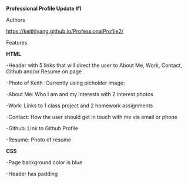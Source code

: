 **Professional Profile Update #1**

Authors

https://keithlyang.github.io/ProfessionalProfile2/

Features

**HTML**

-Header with 5 links that will direct the user to About Me, Work, Contact, Github and/or Resume on page

-Photo of Keith :Currently using picholder image:

-About Me: Who I am and my interests with 2 interest photos

-Work: Links to 1 class project and 2 homework assignments

-Contact: How the user should get in touch with me via email or phone

-Github: Link to Github Profile

-Resume: Photo of resume

**CSS**

-Page background color is blue

-Header has padding 